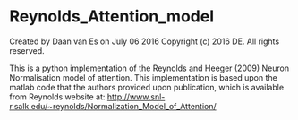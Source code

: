 # Reynolds_Attention_model

Created by Daan van Es on July 06 2016
Copyright (c) 2016 DE. All rights reserved.

This is a python implementation of the Reynolds and Heeger (2009) Neuron
Normalisation model of attention. This implementation is based upon
the matlab code that the authors provided upon publication, which is available
from Reynolds website at: 
http://www.snl-r.salk.edu/~reynolds/Normalization_Model_of_Attention/
